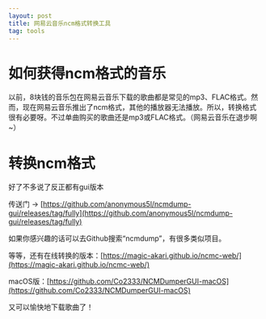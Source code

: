 ```yaml
---
layout: post
title: 网易云音乐ncm格式转换工具
tag: tools
---
```

# 如何获得ncm格式的音乐
以前，8块钱的音乐包在网易云音乐下载的歌曲都是常见的mp3、FLAC格式。然而，现在网易云音乐推出了ncm格式，其他的播放器无法播放。所以，转换格式很有必要呀。不过单曲购买的歌曲还是mp3或FLAC格式。（网易云音乐在退步啊~）
# 转换ncm格式
好了不多说了反正都有gui版本

传送门 -> [https://github.com/anonymous5l/ncmdump-gui/releases/tag/fully](https://github.com/anonymous5l/ncmdump-gui/releases/tag/fully)

如果你感兴趣的话可以去Github搜索“ncmdump”，有很多类似项目。

等等，还有在线转换的版本：[https://magic-akari.github.io/ncmc-web/](https://magic-akari.github.io/ncmc-web/)

macOS版：[https://github.com/Co2333/NCMDumperGUI-macOS](https://github.com/Co2333/NCMDumperGUI-macOS)

又可以愉快地下载歌曲了！
